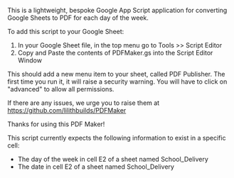 This is a lightweight, bespoke Google App Script application for converting Google Sheets to PDF for each day of the week.

To add this script to your Google Sheet:
  1. In your Google Sheet file, in the top menu go to Tools >> Script Editor
  2. Copy and Paste the contents of PDFMaker.gs into the Script Editor Window

This should add a new menu item to your sheet, called PDF Publisher. The first time you run it, it will raise a security warning. You will have to click on "advanced" to allow all permissions.

If there are any issues, we urge you to raise them at https://github.com/lilithbuilds/PDFMaker

Thanks for using this PDF Maker!

This script currently expects the following information to exist in a specific cell:
  - The day of the week in cell E2 of a sheet named School_Delivery
  - The date in cell E2 of a sheet named School_Delivery
